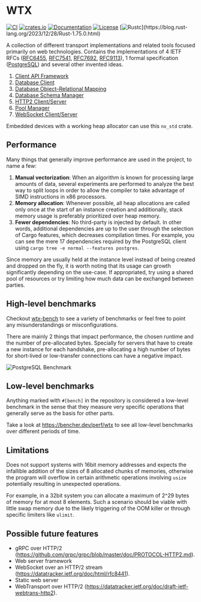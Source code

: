 # WTX 

[![CI](https://github.com/c410-f3r/wtx/workflows/CI/badge.svg)](https://github.com/c410-f3r/wtx/actions?query=workflow%3ACI)
[![crates.io](https://img.shields.io/crates/v/wtx.svg)](https://crates.io/crates/wtx)
[![Documentation](https://docs.rs/wtx/badge.svg)](https://docs.rs/wtx)
[![License](https://img.shields.io/badge/license-APACHE2-blue.svg)](https://github.com/c410-f3r/wtx/blob/main/LICENSE)
[![Rustc](https://img.shields.io/badge/rustc-1.75-lightgray")](https://blog.rust-lang.org/2023/12/28/Rust-1.75.0.html)

A collection of different transport implementations and related tools focused primarily on web technologies. Contains the implementations of 4 IETF RFCs ([RFC6455](https://datatracker.ietf.org/doc/html/rfc6455), [RFC7541](https://datatracker.ietf.org/doc/html/rfc7541), [RFC7692](https://datatracker.ietf.org/doc/html/rfc7692), [RFC9113](https://datatracker.ietf.org/doc/html/rfc9113)), 1 formal specification ([PostgreSQL](https://www.postgresql.org/docs/16/protocol.html)) and several other invented ideas.

1. [Client API Framework](https://c410-f3r.github.io/wtx/client-api-framework/index.html)
2. [Database Client](https://c410-f3r.github.io/wtx/database/client-connection.html)
3. [Database Object–Relational Mapping](https://c410-f3r.github.io/wtx/database/object%E2%80%93relational-mapping.html)
4. [Database Schema Manager](https://c410-f3r.github.io/wtx/database/schema-management.html)
6. [HTTP2 Client/Server](https://c410-f3r.github.io/wtx/http2/index.html)
7. [Pool Manager](https://c410-f3r.github.io/wtx/pool_manager/index.html)
8. [WebSocket Client/Server](https://c410-f3r.github.io/wtx/web-socket/index.html)

Embedded devices with a working heap allocator can use this `no_std` crate.

## Performance

Many things that generally improve performance are used in the project, to name a few:

1. **Manual vectorization**: When an algorithm is known for processing large amounts of data, several experiments are performed to analyze the best way to split loops in order to allow the compiler to take advantage of SIMD instructions in x86 processors.
2. **Memory allocation**: Whenever possible, all heap allocations are called only once at the start of an instance creation and additionally, stack memory usage is preferably prioritized over heap memory.
3. **Fewer dependencies**: No third-party is injected by default. In other words, additional dependencies are up to the user through the selection of Cargo features, which decreases compilation times. For example, you can see the mere 17 dependencies required by the PostgreSQL client using `cargo tree -e normal --features postgres`.

Since memory are usually held at the instance level instead of being created and dropped on the fly, it is worth noting that its usage can growth significantly depending on the use-case. If appropriated, try using a shared pool of resources or try limiting how much data can be exchanged between parties.

## High-level benchmarks

Checkout [wtx-bench](https://c410-f3r.github.io/wtx-bench/) to see a variety of benchmarks or feel free to point any misunderstandings or misconfigurations.

There are mainly 2 things that impact performance, the chosen runtime and the number of pre-allocated bytes. Specially for servers that have to create a new instance for each handshake, pre-allocating a high number of bytes for short-lived or low-transfer connections can have a negative impact.

![PostgreSQL Benchmark](https://i.imgur.com/vf2tYxY.jpg)

## Low-level benchmarks

Anything marked with `#[bench]` in the repository is considered a low-level benchmark in the sense that they measure very specific operations that generally serve as the basis for other parts.

Take a look at <https://bencher.dev/perf/wtx> to see all low-level benchmarks over different periods of time.

## Limitations

Does not support systems with 16bit memory addresses and expects the infallible addition of the sizes of 8 allocated chunks of memories, otherwise the program will overflow in certain arithmetic operations involving `usize` potentially resulting in unexpected operations.

For example, in a 32bit system you can allocate a maximum of 2^29 bytes of memory for at most 8 elements. Such a scenario should be viable with little swap memory due to the likely triggering of the OOM killer or through specific limiters like `ulimit`.

## Possible future features

* gRPC over HTTP/2 (<https://github.com/grpc/grpc/blob/master/doc/PROTOCOL-HTTP2.md>).
* Web server framework
* WebSocket over an HTTP/2 stream (<https://datatracker.ietf.org/doc/html/rfc8441>).
* Static web server
* WebTransport over HTTP/2 (<https://datatracker.ietf.org/doc/draft-ietf-webtrans-http2>).
